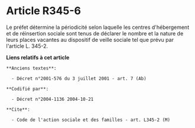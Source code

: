 # Article R345-6

Le préfet détermine la périodicité selon laquelle les centres d'hébergement et de réinsertion sociale sont tenus de déclarer
le nombre et la nature de leurs places vacantes au dispositif de veille sociale tel que prévu par l'article L. 345-2.

**Liens relatifs à cet article**

	**Anciens textes**:

	  - Décret n°2001-576 du 3 juillet 2001 - art. 7 (Ab)

	**Codifié par**:

	  - Décret n°2004-1136 2004-10-21

	**Cite**:

	  - Code de l'action sociale et des familles - art. L345-2 (M)
